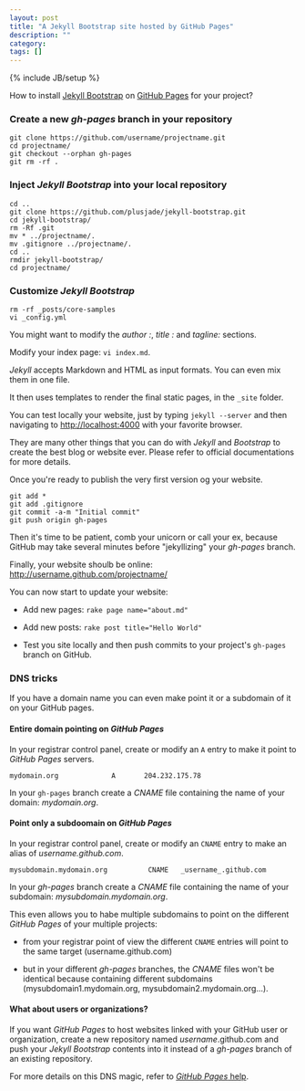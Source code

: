 ```yaml
---
layout: post
title: "A Jekyll Bootstrap site hosted by GitHub Pages"
description: ""
category: 
tags: []
---
```

{% include JB/setup %}

How to install [Jekyll Bootstrap](http://jekyllbootstrap.com) on [GitHub Pages](http://pages.github.com) for your project?

### Create a new _gh-pages_ branch in your repository

    git clone https://github.com/username/projectname.git
    cd projectname/
    git checkout --orphan gh-pages
    git rm -rf .

### Inject _Jekyll Bootstrap_ into your local repository

    cd ..
    git clone https://github.com/plusjade/jekyll-bootstrap.git
    cd jekyll-bootstrap/
    rm -Rf .git
    mv * ../projectname/.
    mv .gitignore ../projectname/.
    cd ..
    rmdir jekyll-bootstrap/
    cd projectname/

### Customize _Jekyll Bootstrap_

    rm -rf _posts/core-samples
    vi _config.yml

You might want to modify the _author :_, _title :_ and _tagline:_ sections.

Modify your index page: `vi index.md`.

_Jekyll_ accepts Markdown and HTML as input formats. You can even mix them in one file.

It then uses templates to render the final static pages, in the `_site` folder.

You can test locally your website, just by typing `jekyll --server` and then navigating to <http://localhost:4000> with your favorite browser.

They are many other things that you can do with _Jekyll_ and _Bootstrap_ to create the best blog or website ever. Please refer to official documentations for more details.

Once you're ready to publish the very first version og your website.

    git add *
    git add .gitignore
    git commit -a-m "Initial commit"
    git push origin gh-pages

Then it's time to be patient, comb your unicorn or call your ex, because GitHub may take several minutes before "jekyllizing" your _gh-pages_ branch.

Finally, your website shoulb be online: <http://username.github.com/projectname/>

You can now start to update your website:

* Add new pages: `rake page name="about.md"`

* Add new posts: `rake post title="Hello World"`

* Test you site locally and then push commits to your project's `gh-pages` branch on GitHub.

### DNS tricks

If you have a domain name you can even make point it or a subdomain of it on your GitHub pages.

#### Entire domain pointing on _GitHub Pages_

In your registrar control panel, create or modify an `A` entry to make it point to _GitHub Pages_ servers.

    mydomain.org             A       204.232.175.78

In your `gh-pages` branch create a _CNAME_ file containing the name of your domain: _mydomain.org_.  

#### Point only a subdoomain on _GitHub Pages_

In your registrar control panel, create or modify an `CNAME` entry to make an alias of _username.github.com_.

    mysubdomain.mydomain.org          CNAME   _username_.github.com

In your _gh-pages_ branch create a _CNAME_ file containing the name of your subdomain: _mysubdomain.mydomain.org_.  

This even allows you to habe multiple subdomains to point on the different _GitHub Pages_ of your multiple projects: 

* from your registrar point of view the different `CNAME` entries will point to the same target (username.github.com)

* but in your different _gh-pages_ branches, the _CNAME_ files won't be identical because containing different subdomains (mysubdomain1.mydomain.org, mysubdomain2.mydomain.org...).

#### What about users or organizations?

If you want _GitHub Pages_ to host websites linked with your GitHub user or organization, create a new repository named _username_.github.com and push your _Jekyll Bootstrap_ contents into it instead of a _gh-pages_ branch of an existing repository.

For more details on this DNS magic, refer to [_GitHub Pages_ help](https://help.github.com/articles/setting-up-a-custom-domain-with-pages).
